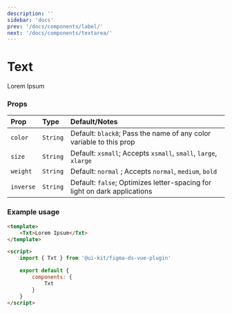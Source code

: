 ```yaml
---
description: ''
sidebar: 'docs'
prev: '/docs/components/label/'
next: '/docs/components/textarea/'
---
```


# Text

<ComponentWrapper>
<Txt>Lorem Ipsum</Txt>
</ComponentWrapper>

### Props

| Prop      | Type     | Default/Notes                                                             |
| :-------- | :------- | :------------------------------------------------------------------------ |
| `color`   | `String` | Default: `black8`; Pass the name of any color variable to this prop       |
| `size`    | `String` | Default: `xsmall`; Accepts `xsmall`, `small`, `large`, `xlarge`           |
| `weight`  | `String` | Default: `normal` ; Accepts `normal`, `medium`, `bold`                    |
| `inverse` | `String` | Default: `false`; Optimizes letter-spacing for light on dark applications |

### Example usage

```html
<template>
	<Txt>Lorem Ipsum</Txt>
</template>

<script>
	import { Txt } from '@ui-kit/figma-ds-vue-plugin'

	export default {
		components: {
			Txt
		}
	}
</script>
```
